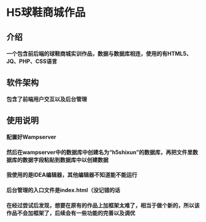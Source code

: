 # H5球鞋商城作品
## 介绍
#### 一个包含前后端的球鞋商城实训作品，数据与数据库相连，使用的有HTML5、JQ、PHP、CSS语言

## 软件架构
#### 包含了前端用户交互以及后台管理

## 使用说明
#### 配置好Wampserver
#### 然后在wampserver中的数据库中创建名为“h5shixun”的数据库，再把文件里数据库的数据字段粘贴到数据库中以创建数据
#### 我使用的是IDEA编辑器，其他编辑器不知道能不能运行
#### 后台管理的入口文件是index.html（没记错的话
#### 在经过尝试后发现，想要在原有的作品上加框架太难了，相当于做个新的，所以该作品不会加框架了，后续会有一些功能的完善以及调优

